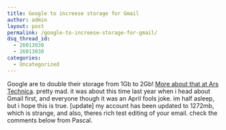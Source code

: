 ```yaml
---
title: Google to increese storage for Gmail
author: admin
layout: post
permalink: /google-to-increese-storage-for-gmail/
dsq_thread_id:
  - 26013030
  - 26013030
categories:
  - Uncategorized
---
```

Google are to double their storage from 1Gb to 2Gb! [More about that at Ars Technica][1]. pretty mad. it was about this time last year when i head about Gmail first, and everyone though it was an April fools joke. im half asleep, but i hope this is true. [update] my account has been updated to 1272mb, which is strange, and also, theres rich test editing of your email. check the comments below from Pascal.

 [1]: http://arstechnica.com/news.ars/post/20050331-4764.html